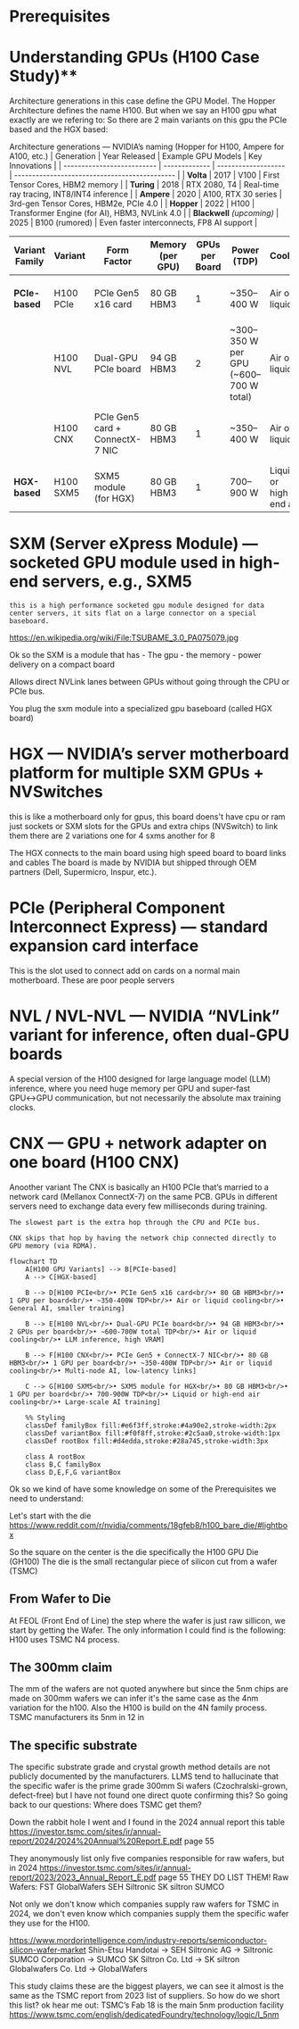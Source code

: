 # Prerequisites

# Understanding GPUs (H100 Case Study)**
Architecture generations in this case define the GPU Model. The Hopper Architecture defines the name H100. But when we say an H100 gpu what exactly are we refering to:
So there are 2 main variants on this gpu the PCIe based and the HGX based:

Architecture generations — NVIDIA’s naming (Hopper for H100, Ampere for A100, etc.) | Generation                 | Year Released | Example GPU Models  | Key Innovations                               |
| -------------------------- | ------------- | ------------------- | --------------------------------------------- |
| **Volta**                  | 2017          | V100                | First Tensor Cores, HBM2 memory               |
| **Turing**                 | 2018          | RTX 2080, T4        | Real-time ray tracing, INT8/INT4 inference    |
| **Ampere**                 | 2020          | A100, RTX 30 series | 3rd-gen Tensor Cores, HBM2e, PCIe 4.0         |
| **Hopper**                 | 2022          | H100                | Transformer Engine (for AI), HBM3, NVLink 4.0 |
| **Blackwell** *(upcoming)* | 2025          | B100 (rumored)      | Even faster interconnects, FP8 AI support     |

| Variant Family   | Variant       | Form Factor | Memory (per GPU) | GPUs per Board | Power (TDP)      | Cooling        | Best For                        | Example Deployment               |
|------------------|--------------|-------------|------------------|----------------|------------------|----------------|----------------------------------|-----------------------------------|
| **PCIe-based**   | H100 PCIe    | PCIe Gen5 x16 card | 80 GB HBM3       | 1              | ~350–400 W       | Air or liquid  | General AI, smaller training     | Dell PowerEdge, Supermicro        |
|                  | H100 NVL     | Dual-GPU PCIe board | 94 GB HBM3       | 2              | ~300–350 W per GPU (~600–700 W total) | Air or liquid  | LLM inference, high VRAM         | NVIDIA-certified inference servers|
|                  | H100 CNX     | PCIe Gen5 card + ConnectX-7 NIC | 80 GB HBM3 | 1 | ~350–400 W | Air or liquid | Multi-node AI, low-latency links | HPC clusters, InfiniBand AI nodes |
| **HGX-based**    | H100 SXM5    | SXM5 module (for HGX) | 80 GB HBM3       | 1              | 700–900 W        | Liquid or high-end air | Large-scale AI training          | NVIDIA DGX H100, AWS p5           |


# SXM (Server eXpress Module) — socketed GPU module used in high-end servers, e.g., SXM5
    this is a high performance socketed gpu module designed for data center servers, it sits flat on a large connector on a special baseboard.
https://en.wikipedia.org/wiki/File:TSUBAME_3.0_PA075079.jpg

Ok so the SXM is a module that has
    - The gpu
    - the memory
    - power delivery on a compact board

Allows direct NVLink lanes between GPUs without going through the CPU or PCIe bus.

You plug the sxm module into a specialized gpu baseboard (called HGX board)

# HGX — NVIDIA’s server motherboard platform for multiple SXM GPUs + NVSwitches
this is like a motherboard only for gpus, this board doens't have cpu or ram just sockets or SXM slots for the GPUs and extra chips (NVSwitch) to link them
there are 2 variations
one for 4 sxms another for 8

The HGX connects to the main board using high speed board to board links and cables
The board is made by NVIDIA but shipped through OEM partners (Dell, Supermicro, Inspur, etc.).

# PCIe (Peripheral Component Interconnect Express) — standard expansion card interface

This is the slot used to connect add on cards on a normal main motherboard. These are poor people servers

# NVL / NVL-NVL — NVIDIA “NVLink” variant for inference, often dual-GPU boards
A special version of the H100 designed for large language model (LLM) inference, where you need huge memory per GPU and super-fast GPU↔GPU communication, but not necessarily the absolute max training clocks.

# CNX — GPU + network adapter on one board (H100 CNX)
Anoother variant
The CNX is basically an H100 PCIe that’s married to a network card (Mellanox ConnectX-7) on the same PCB.
    GPUs in different servers need to exchange data every few milliseconds during training.

    The slowest part is the extra hop through the CPU and PCIe bus.

    CNX skips that hop by having the network chip connected directly to GPU memory (via RDMA).

```mermaid
flowchart TD
    A[H100 GPU Variants] --> B[PCIe-based]
    A --> C[HGX-based]
    
    B --> D[H100 PCIe<br/>• PCIe Gen5 x16 card<br/>• 80 GB HBM3<br/>• 1 GPU per board<br/>• ~350-400W TDP<br/>• Air or liquid cooling<br/>• General AI, smaller training]
    
    B --> E[H100 NVL<br/>• Dual-GPU PCIe board<br/>• 94 GB HBM3<br/>• 2 GPUs per board<br/>• ~600-700W total TDP<br/>• Air or liquid cooling<br/>• LLM inference, high VRAM]
    
    B --> F[H100 CNX<br/>• PCIe Gen5 + ConnectX-7 NIC<br/>• 80 GB HBM3<br/>• 1 GPU per board<br/>• ~350-400W TDP<br/>• Air or liquid cooling<br/>• Multi-node AI, low-latency links]
    
    C --> G[H100 SXM5<br/>• SXM5 module for HGX<br/>• 80 GB HBM3<br/>• 1 GPU per board<br/>• 700-900W TDP<br/>• Liquid or high-end air cooling<br/>• Large-scale AI training]
    
    %% Styling
    classDef familyBox fill:#e6f3ff,stroke:#4a90e2,stroke-width:2px
    classDef variantBox fill:#f0f8ff,stroke:#2c5aa0,stroke-width:1px
    classDef rootBox fill:#d4edda,stroke:#28a745,stroke-width:3px
    
    class A rootBox
    class B,C familyBox
    class D,E,F,G variantBox
```

Ok so we kind of have some knowledge on some of the Prerequisites we need to understand:

Let's start with the die
https://www.reddit.com/r/nvidia/comments/18gfeb8/h100_bare_die/#lightbox

So the square on the center is the die specifically the H100 GPU Die (GH100)
The die is the small rectangular piece of silicon cut from a wafer (TSMC)

## From Wafer to Die
At FEOL (Front End of Line) the step where the wafer is just raw sillicon, we start by getting the Wafer. The only information I could find is the following: H100 uses TSMC N4 process. 
## The 300mm claim
The mm of the wafers are not quoted anywhere but since the 5nm chips are made on 300mm wafers we can infer it's the same case as the 4nm variation for the h100. Also the H100 is build on the 4N family process. TSMC manufacturers its 5nm in 12 in

## The specific substrate
The specific substrate grade and crystal growth method details are not publicly documented by the manufacturers. LLMS tend to hallucinate that the specific wafer is the prime grade 300mm Si wafers (Czochralski-grown, defect-free) but I have not found one direct quote confirming this? So going back to our questions: Where does TSMC get them? 

Down the rabbit hole I went and I found in the 2024 annual report this table
https://investor.tsmc.com/sites/ir/annual-report/2024/2024%20Annual%20Report.E.pdf
page 55

They anonymously list only five companies responsible for raw wafers, but in 2024
https://investor.tsmc.com/sites/ir/annual-report/2023/2023_Annual_Report_E.pdf page 55 
THEY DO LIST THEM!
Raw Wafers:
    FST
    GlobalWafers
    SEH
    Siltronic
    SK siltron
    SUMCO

Not only we don't know which companies supply raw wafers for TSMC in 2024, we don't even know which companies supply them the specific wafer they use for the H100.

https://www.mordorintelligence.com/industry-reports/semiconductor-silicon-wafer-market
Shin-Etsu Handotai -> SEH
Siltronic AG  -> Siltronic
SUMCO Corporation  -> SUMCO
SK Siltron Co. Ltd  -> SK siltron
Globalwafers Co. Ltd  -> GlobalWafers

This study claims these are the biggest players, we can see it almost is the same as the TSMC report from 2023 list of suppliers.
So how do we short this list?
ok hear me out:
TSMC’s Fab 18 is the main 5nm production facility
https://www.tsmc.com/english/dedicatedFoundry/technology/logic/l_5nm


